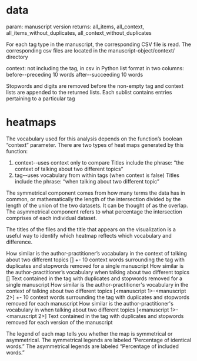 # data

param: manuscript version
returns: all_items, all_context, all_items_without_duplicates, all_context_without_duplicates

For each tag type in the manuscript, the corresponding CSV file is read. 
The corresponding csv files are located in the manuscript-object/context/<manuscript edition> directory

context: not including the tag, in csv in Python list format in two columns:
		before--preceding 10 words
		after--succeeding 10 words

Stopwords and digits are removed before the non-empty tag and context lists are appended to the returned lists. Each sublist contains entries pertaining to a particular tag
  
# heatmaps
  
The vocabulary used for this analysis depends on the function’s boolean “context” parameter.
There are two types of heat maps generated by this function:
1. context--uses context only to compare
    Titles include the phrase: “the context of talking about two different topics” 
2. tag--uses vocabulary from within tags (when context is false)
    Titles include the phrase: “when talking about two different topic”

The symmetrical component comes from how many terms the data has in common, or mathematically the length of the intersection divided by the length of the union of the two datasets. It can be thought of as the overlap. The asymmetrical component refers to what percentage the intersection comprises of each individual dataset. 

The titles of the files and the title that appears on the visualization is a useful way to identify which heatmap reflects which vocabulary and difference. 

How similar is the author-practitioner’s vocabulary in the context of talking about two different topics [<manuscript>]
+- 10 context words surrounding the tag with duplicates and stopwords removed for a single manuscript
How similar is the author-practitioner’s vocabulary when talking about two different topics [<manuscript>]
Text contained in the tag with duplicates and stopwords removed for a single manuscript
How similar is the author-practitioner's vocabulary in the context of talking about two different topics [<manuscript 1>-<manuscript 2>]
+- 10 context words surrounding the tag with duplicates and stopwords removed for each manuscript
How similar is the author-practitioner's vocabulary in when talking about two different topics [<manuscript 1>-<manuscript 2>]
Text contained in the tag with duplicates and stopwords removed for each version of the  manuscript



The legend of each map tells you whether the map is symmetrical or asymmetrical. The symmetrical legends are labeled “Percentage of identical words.” The asymmetrical legends are labeled “Percentage of included words.”

